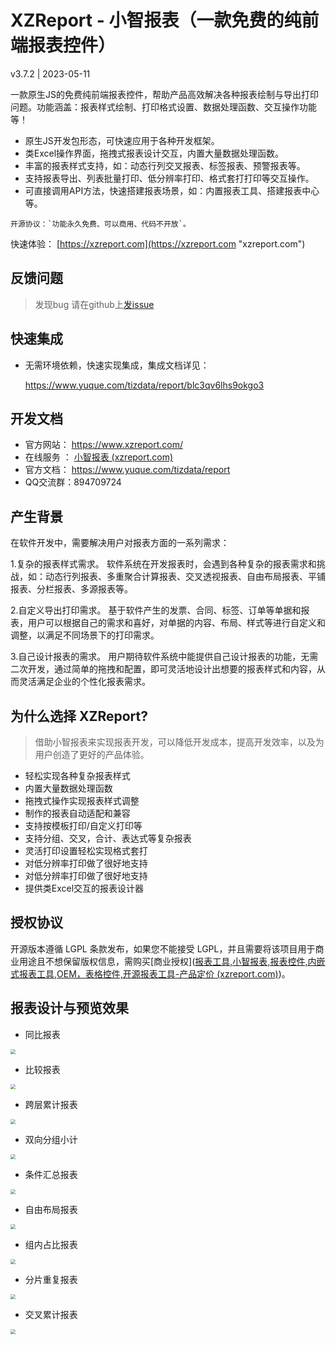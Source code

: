 # XZReport - 小智报表（一款免费的纯前端报表控件）

v3.7.2 | 2023-05-11


 一款原生JS的免费纯前端报表控件，帮助产品高效解决各种报表绘制与导出打印问题。功能涵盖：报表样式绘制、打印格式设置、数据处理函数、交互操作功能等！

- 原生JS开发包形态，可快速应用于各种开发框架。
- 类Excel操作界面，拖拽式报表设计交互，内置大量数据处理函数。
- 丰富的报表样式支持，如：动态行列交叉报表、标签报表、预警报表等。
- 支持报表导出、列表批量打印、低分辨率打印、格式套打打印等交互操作。
- 可直接调用API方法，快速搭建报表场景，如：内置报表工具、搭建报表中心等。

```
开源协议：`功能永久免费、可以商用、代码不开放`。
```


快速体验： [https://xzreport.com](https://xzreport.com "xzreport.com")



反馈问题
-----------------------------------

> 发现bug 请在github上[发issue](https://github.com/tianzhidata/XZReport/issues/new)



快速集成
-----------------------------------

- 无需环境依赖，快速实现集成，集成文档详见：

  https://www.yuque.com/tizdata/report/blc3qv6lhs9okgo3 

  


开发文档
-----------------------------------

- 官方网站： https://www.xzreport.com/
- 在线服务 ： [小智报表 (xzreport.com)](https://designer.xzreport.com/login)
- 官方文档： https://www.yuque.com/tizdata/report 
- QQ交流群：894709724 




产生背景
-----------------------------------

在软件开发中，需要解决用户对报表方面的一系列需求：

1.复杂的报表样式需求。
软件系统在开发报表时，会遇到各种复杂的报表需求和挑战，如：动态行列报表、多重聚合计算报表、交叉透视报表、自由布局报表、平铺报表、分栏报表、多源报表等。

2.自定义导出打印需求。
基于软件产生的发票、合同、标签、订单等单据和报表，用户可以根据自己的需求和喜好，对单据的内容、布局、样式等进行自定义和调整，以满足不同场景下的打印需求。

3.自己设计报表的需求。
用户期待软件系统中能提供自己设计报表的功能，无需二次开发，通过简单的拖拽和配置，即可灵活地设计出想要的报表样式和内容，从而灵活满足企业的个性化报表需求。




为什么选择 XZReport?
-----------------------------------

>    借助小智报表来实现报表开发，可以降低开发成本，提高开发效率，以及为用户创造了更好的产品体验。

- 轻松实现各种复杂报表样式
- 内置大量数据处理函数  
- 拖拽式操作实现报表样式调整
- 制作的报表自动适配和兼容
- 支持按模板打印/自定义打印等
- 支持分组、交叉，合计、表达式等复杂报表
- 灵活打印设置轻松实现格式套打
- 对低分辨率打印做了很好地支持
- 对低分辨率打印做了很好地支持
- 提供类Excel交互的报表设计器 




授权协议 
-----------------------------------

开源版本遵循 LGPL 条款发布，如果您不能接受 LGPL，并且需要将该项目用于商业用途且不想保留版权信息，需购买[商业授权]([报表工具,小智报表,报表控件,内嵌式报表工具,OEM，表格控件,开源报表工具-产品定价 (xzreport.com)](https://www.xzreport.com/vip))。



报表设计与预览效果
-----------------------------------

- 同比报表

<img src="D:\小居数据\小智报表\报表高清图\Group 5757857.png" style="zoom:50%;" />

- 比较报表

<img src="D:\小居数据\小智报表\报表高清图\Group 5757852.png" style="zoom:50%;" />


- 跨层累计报表

<img src="D:\小居数据\小智报表\报表高清图\Group 5757853.png" style="zoom:50%;" />

- 双向分组小计

<img src="D:\小居数据\小智报表\报表高清图\Group 5757852.png" style="zoom:50%;" />

- 条件汇总报表

<img src="D:\小居数据\小智报表\报表高清图\Group 5757856.png" style="zoom:50%;" />

- 自由布局报表

<img src="D:\小居数据\小智报表\报表高清图\Group 5757859.png" style="zoom:50%;" />

- 组内占比报表

<img src="D:\小居数据\小智报表\报表高清图\Group 5757861.png" style="zoom:50%;" />

- 分片重复报表

<img src="D:\小居数据\小智报表\报表高清图\Group 5757862.png" style="zoom:50%;" />

- 交叉累计报表

<img src="D:\小居数据\小智报表\报表高清图\Group 5757866.png" style="zoom:50%;" />









